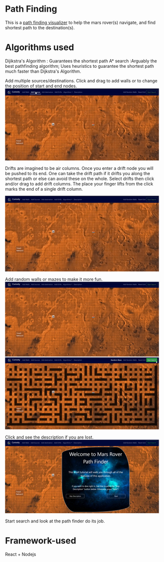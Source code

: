 # Path Finding
This is a [path finding visualizer](https://curiosity-rover.herokuapp.com/) to help the mars rover(s) navigate, and find shortest path to the destination(s). 


# Algorithms used
Dijikstra's Algorithm : Guarantees the shortest path
A* search :Arguably the best pathfinding algorithm; Uses heuristics to guarantee the shortest path much faster than Dijkstra's Algorithm.


Add multiple sources/destinations.
Click and drag to add walls or to change the position of start and end nodes. 
![](src/components/images/src-dest.gif)

Drifts are imagined to be air columns. Once you enter a drift node you will be pushed to its end. One can take the drift path if it drifts you along the shortest path or else can avoid these on the whole. Select drifts then click and/or drag to add drift columns. The place your finger lifts from the click marks the end of a single drift column. 

![](src/components/images/drifts.gif)

Add random walls or mazes to make it more fun.
![](src/components/images/randomwalls.gif)
![](src/components/images/mazes.gif)

Click and see the description if you are lost.
![](desc.PNG)

Start search and look at the path finder do its job.

# Framework-used
React + Nodejs
